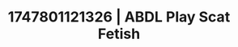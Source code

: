 ---
categories:
- Erotic vulnerability
- Animation
- Mindful pleasure
- Intimate POV
- Cheerleader roleplay
image: /assets/images/1747801121326.jpg
layout: post
seo:
  description: Featured content with high-quality ABDL Play, Scat Fetish. HD images
    available.
  keywords: ABDL Play, Scat Fetish
  og_image: /assets/images/1747801121326.jpg
  schema_type: VisualArtwork
tags:
- ABDL Play
- '#1747801121326'
- Scat Fetish
title: 1747801121326 | ABDL Play Scat Fetish
---